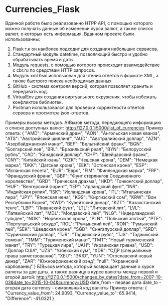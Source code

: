 # Currencies_Flask
Вданной работе было реализованно HTPP API, с помощью которого можно получать данные об изменении курса валют,
а также список валют, о которых есть информация.
Вданном проекте были использованны:
1. Flask т.к он наиболее подходит для создания небольших сервисов.
2. Стандартный модуль datetime, позволяющий быстро и удобно обрабатывать время и даты.
3. Модуль requests, с помощью которого происходит взаимодействие с cbr.ru по средствам HTTP запросов.
4. Модуль xml был использован для чтения ответов в формате XML, а также быстрого поиска необходимых данных
5. GitHub - система контроля версий, которая позволяет хранить и передавать код.
6. VirtualEnv для создания виртуального окружения, чтобы избежать конфликтов библиотек.
7. Postman использовался для проверки корректности ответов сервера и просмотра json-ответов.

Примеры вызова методов.
А)Вызов метода, передающего информацию о списке доступных валют:
http://127.0.0.1:5000/list_of_currencies
Пример ответа:
{
    "AMD": "Армянский драм",
    "AON": "Ангольская новая кванза",
    "ATS": "Австрийский шиллинг",
    "AUD": "Австралийский доллар",
    "AZN": "Азербайджанский манат",
    "BEF": "Бельгийский франк",
    "BGN": "Болгарский лев",
    "BRL": "Бразильский реал",
    "BYN": "Белорусский рубль",
    "CAD": "Канадский доллар",
    "CHF": "Швейцарский франк",
    "CNY": "Китайский юань",
    "CZK": "Чешская крона",
    "DEM": "Немецкая марка",
    "DKK": "Датская крона",
    "EEK": "Эстонская крона",
    "ESP": "Испанская песета",
    "EUR": "Евро",
    "FIM": "Финляндская марка",
    "FRF": "Французский франк",
    "GBP": "Фунт стерлингов Соединенного королевства",
    "GRD": "Греческая драхма",
    "HKD": "Гонконгский доллар",
    "HUF": "Венгерский форинт",
    "IEP": "Ирландский фунт",
    "INR": "Индийская рупия",
    "ISK": "Исландская крона",
    "ITL": "Итальянская лира",
    "JPY": "Японская иена",
    "KGS": "Киргизский сом",
    "KRW": "Вон Республики Корея",
    "KWD": "Кувейтский динар",
    "KZT": "Казахстанский тенге",
    "LBP": "Ливанский фунт",
    "LTL": "Литовский лит",
    "LVL": "Латвийский лат",
    "MDL": "Молдавский лей",
    "NLG": "Нидерландский гульден",
    "NOK": "Норвежская крона",
    "PLN": "Польский злотый",
    "PTE": "Португальский эскудо",
    "ROL": "Румынский лей",
    "RON": "Румынский лей",
    "SEK": "Шведская крона",
    "SGD": "Сингапурский доллар",
    "SRD": "Суринамский доллар",
    "TJR": "Таджикский рубл",
    "TJS": "Таджикский сомони",
    "TMM": "Туркменский манат",
    "TMT": "Новый туркменский манат",
    "TRY": "Турецкая лира",
    "UAH": "Украинская гривна",
    "USD": "Доллар США",
    "UZS": "Узбекский сум",
    "XDR": "СДР (специальные права заимствования)",
    "XEU": "ЭКЮ",
    "YUN": "Югославский новый динар",
    "ZAR": "Южноафриканский рэнд",
    "null": "Украинский карбованец"
}
Б)Вызов метода, который возвращает данные о курсе валюты за две даты, а также разницу в курсе валюты между первой и второй датой:
http://127.0.0.1:5000/changes_by_dates?date_from=2007-10-03&date_to=2015-10-04&currency=USD
date_from - первая дата
date_to - вторая дата
currency - символьный код валюты
Пример ответа:
{
    "Currency_value_from": 24.9093,
    "Currency_value_to": 65.9414,
    "Difference": -41.0321
}

